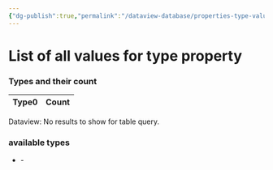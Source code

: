 ```yaml
---
{"dg-publish":true,"permalink":"/dataview-database/properties-type-values/","title":"List of all values for type property","tags":["dataview","index"]}
---
```



# List of all values for type property

<h3><span>Types and their count</span></h3><div><table class="dataview table-view-table"><thead class="table-view-thead"><tr class="table-view-tr-header"><th class="table-view-th"><span>Type</span><span class="dataview small-text">0</span></th><th class="table-view-th"><span>Count</span></th></tr></thead><tbody class="table-view-tbody"></tbody></table><div class="dataview dataview-error-box"><p class="dataview dataview-error-message">Dataview: No results to show for table query.</p></div></div>

<h3><span>available types</span></h3><div><ul class="dataview list-view-ul"><li><span>-</span></li></ul></div>
